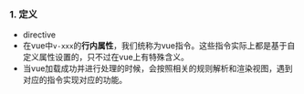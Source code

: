 ### 1. 定义

- directive
- 在vue中`v-xxx`的**行内属性**，我们统称为vue指令。这些指令实际上都是基于自定义属性设置的，只不过在vue上有特殊含义。
- 当vue加载成功并进行处理的时候，会按照相关的规则解析和渲染视图，遇到对应的指令实现对应的功能。

